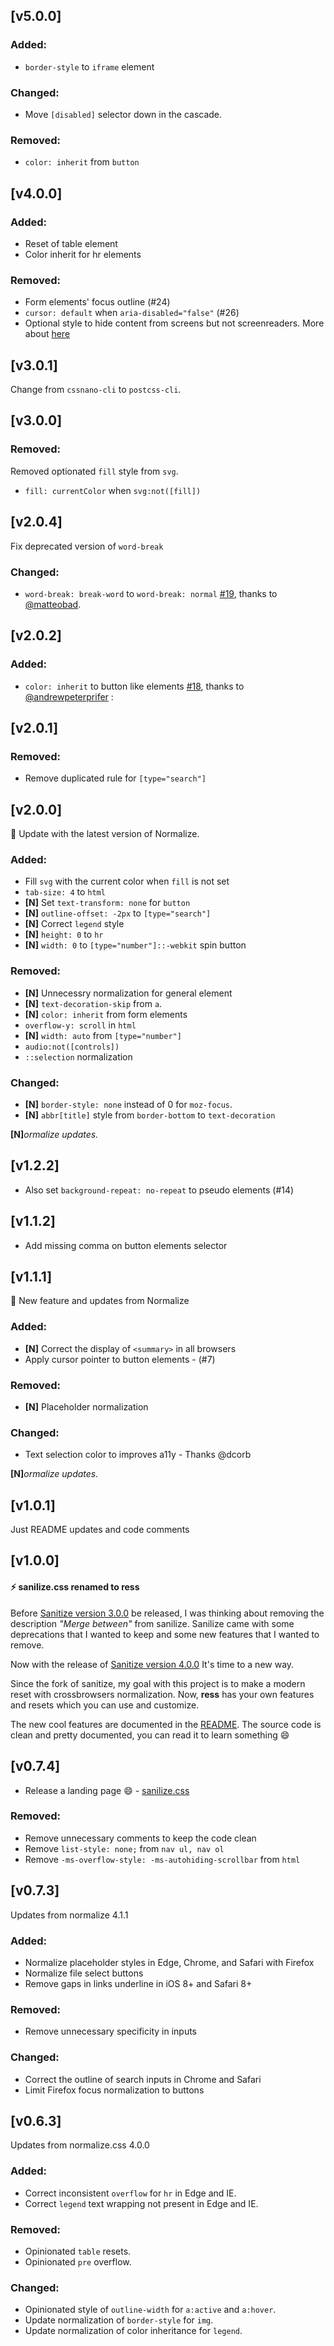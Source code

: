 ## [v5.0.0]

### Added:
- `border-style` to `iframe` element

### Changed:

- Move `[disabled]` selector down in the cascade.

### Removed:

- `color: inherit` from `button`

## [v4.0.0]

### Added:

-   Reset of table element
-   Color inherit for hr elements

### Removed:

-   Form elements' focus outline (#24)
-   `cursor: default` when `aria-disabled="false"` (#26)
-   Optional style to hide content from screens but not screenreaders. More about [here](https://webaim.org/techniques/css/invisiblecontent/)

## [v3.0.1]

Change from `cssnano-cli` to `postcss-cli`.

## [v3.0.0]

### Removed:

Removed optionated `fill` style from `svg`.

-   `fill: currentColor` when `svg:not([fill])`

## [v2.0.4]

Fix deprecated version of `word-break`

### Changed:

-   `word-break: break-word` to `word-break: normal` [#19](https://github.com/filipelinhares/ress/issues/19), thanks to [@matteobad](https://github.com/matteobad).

## [v2.0.2]

### Added:

-   `color: inherit` to button like elements [#18](https://github.com/filipelinhares/ress/issues/18), thanks to [@andrewpeterprifer](https://github.com/andrewpeterprifer) :

## [v2.0.1]

### Removed:

-   Remove duplicated rule for `[type="search"]`

## [v2.0.0]

:tada: Update with the latest version of Normalize.

### Added:

-   Fill `svg` with the current color when `fill` is not set
-   `tab-size: 4` to `html`
-   **[N]** Set `text-transform: none` for `button`
-   **[N]** `outline-offset: -2px` to `[type="search"]`
-   **[N]** Correct `legend` style
-   **[N]** `height: 0` to `hr`
-   **[N]** `width: 0` to `[type="number"]::-webkit` spin button

### Removed:

-   **[N]** Unnecessry normalization for general element
-   **[N]** `text-decoration-skip` from `a`.
-   **[N]** `color: inherit` from form elements
-   `overflow-y: scroll` in `html`
-   **[N]** `width: auto` from `[type="number"]`
-   `audio:not([controls])`
-   `::selection` normalization

### Changed:

-   **[N]** `border-style: none` instead of 0 for `moz-focus`.
-   **[N]** `abbr[title]` style from `border-bottom` to `text-decoration`

**[N]**_ormalize updates._

## [v1.2.2]

-   Also set `background-repeat: no-repeat` to pseudo elements (#14)

## [v1.1.2]

-   Add missing comma on button elements selector

## [v1.1.1]

:tada: New feature and updates from Normalize

### Added:

-   **[N]** Correct the display of `<summary>` in all browsers
-   Apply cursor pointer to button elements - (#7)

### Removed:

-   **[N]** Placeholder normalization

### Changed:

-   Text selection color to improves a11y - Thanks @dcorb

**[N]**_ormalize updates._

## [v1.0.1]

Just README updates and code comments

## [v1.0.0]

#### :zap: sanilize.css renamed to ress

Before [Sanitize version 3.0.0](https://github.com/10up/sanitize.css/commit/8eb14223c1d5c928a2a51b17d4227849e7b5bdb7) be released, I was thinking about removing the description _"Merge between"_ from sanilize. Sanilize came with some deprecations that I wanted to keep and some new features that I wanted to remove.

Now with the release of [Sanitize version 4.0.0](https://github.com/10up/sanitize.css/commit/bf3d695016cbd5d17c89361d4273f3d5f69aa0ee) It's time to a new way.

Since the fork of sanitize, my goal with this project is to make a modern reset with crossbrowsers normalization. Now, **ress** has your own features and resets which you can use and customize.

The new cool features are documented in the [README](README.md/#features). The source code is clean and pretty documented, you can read it to learn something :smile:

## [v0.7.4]

-   Release a landing page :smile: - [sanilize.css](http://filipelinhares.github.io/sanilize.css/)

### Removed:

-   Remove unnecessary comments to keep the code clean
-   Remove `list-style: none;` from `nav ul, nav ol`
-   Remove `-ms-overflow-style: -ms-autohiding-scrollbar` from `html`

## [v0.7.3]

Updates from normalize 4.1.1

### Added:

-   Normalize placeholder styles in Edge, Chrome, and Safari with Firefox
-   Normalize file select buttons
-   Remove gaps in links underline in iOS 8+ and Safari 8+

### Removed:

-   Remove unnecessary specificity in inputs

### Changed:

-   Correct the outline of search inputs in Chrome and Safari
-   Limit Firefox focus normalization to buttons

## [v0.6.3]

Updates from normalize.css 4.0.0

### Added:

-   Correct inconsistent `overflow` for `hr` in Edge and IE.
-   Correct `legend` text wrapping not present in Edge and IE.

### Removed:

-   Opinionated `table` resets.
-   Opinionated `pre` overflow.

### Changed:

-   Opinionated style of `outline-width` for `a:active` and `a:hover`.
-   Update normalization of `border-style` for `img`.
-   Update normalization of color inheritance for `legend`.
